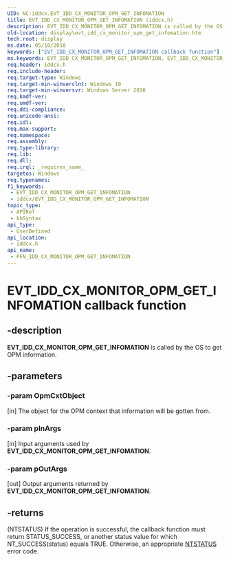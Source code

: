 ```yaml
---
UID: NC:iddcx.EVT_IDD_CX_MONITOR_OPM_GET_INFOMATION
title: EVT_IDD_CX_MONITOR_OPM_GET_INFOMATION (iddcx.h)
description: EVT_IDD_CX_MONITOR_OPM_GET_INFOMATION is called by the OS to get OPM information.
old-location: display\evt_idd_cx_monitor_opm_get_infomation.htm
tech.root: display
ms.date: 05/10/2018
keywords: ["EVT_IDD_CX_MONITOR_OPM_GET_INFOMATION callback function"]
ms.keywords: EVT_IDD_CX_MONITOR_OPM_GET_INFOMATION, EVT_IDD_CX_MONITOR_OPM_GET_INFOMATION callback, EvtIddCxMonitorOpmGetInfomation, EvtIddCxMonitorOpmGetInfomation callback function [Display Devices], PFN_IDD_CX_MONITOR_OPM_GET_INFOMATION, PFN_IDD_CX_MONITOR_OPM_GET_INFOMATION callback function pointer [Display Devices], display.evt_idd_cx_monitor_opm_get_infomation, iddcx/EvtIddCxMonitorOpmGetInfomation
req.header: iddcx.h
req.include-header: 
req.target-type: Windows
req.target-min-winverclnt: Windows 10
req.target-min-winversvr: Windows Server 2016
req.kmdf-ver: 
req.umdf-ver: 
req.ddi-compliance: 
req.unicode-ansi: 
req.idl: 
req.max-support: 
req.namespace: 
req.assembly: 
req.type-library: 
req.lib: 
req.dll: 
req.irql: _requires_same_
targetos: Windows
req.typenames: 
f1_keywords:
 - EVT_IDD_CX_MONITOR_OPM_GET_INFOMATION
 - iddcx/EVT_IDD_CX_MONITOR_OPM_GET_INFOMATION
topic_type:
 - APIRef
 - kbSyntax
api_type:
 - UserDefined
api_location:
 - iddcx.h
api_name:
 - PFN_IDD_CX_MONITOR_OPM_GET_INFOMATION
---
```


# EVT_IDD_CX_MONITOR_OPM_GET_INFOMATION callback function


## -description

<b>EVT_IDD_CX_MONITOR_OPM_GET_INFOMATION</b> is called by the OS to get OPM information.

## -parameters

### -param OpmCxtObject 

[in]
The object for the OPM context that information will be gotten from.

### -param pInArgs 

[in]
Input arguments used by <b>EVT_IDD_CX_MONITOR_OPM_GET_INFOMATION</b>.

### -param pOutArgs 

[out]
Output arguments returned by <b>EVT_IDD_CX_MONITOR_OPM_GET_INFOMATION</b>.

## -returns

(NTSTATUS) If the operation is successful, the callback function must return STATUS_SUCCESS, or another status value for which NT_SUCCESS(status) equals TRUE. Otherwise, an appropriate <a href="/windows-hardware/drivers/kernel/ntstatus-values">NTSTATUS</a> error code.
